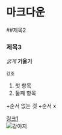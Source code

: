 # 마크다운
##제목2
### 제목3


_굵게_ __기울기__

`강조`

1. 첫 항목
2. 둘째 항목

+순서 없는 것
+순서 x

[링크1](https://www.google.com)  
![강아지](https://t1.daumcdn.net/thumb/R720x0/?fname=http://t1.daumcdn.net/brunch/service/user/QsT/image/NSTeOeMe0MddpqlJ23FZV7hJGvg)